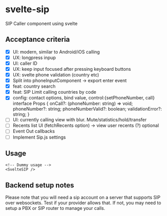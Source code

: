 # svelte-sip

SIP Caller component using svelte

## Acceptance criteria
+ [x] UI: modern, similar to Android/iOS calling
+ [x] UX: longpress inpup
+ [x] UI: caller ID
+ [x] UX: keep input focused after pressing keyboard buttons
+ [x] UX: svelte phone validation (country etc)
+ [x] Split into phoneInputComponent -> export enter event
+ [x] feat: country search
+ [x] feat: SIP Limit calling countries by code
+ [x] config: contact options, bind value, control:{setPhoneNumber, call}
    interface Props {
        onCall?: (phoneNumber: string) => void;
        phoneNumber?: string;
        phoneNumberValid?: boolean;
        validationError?: string;
    }
+ [ ] UI: currently calling view with blur. Mute/statistics/hold/transfer
+ [ ] Recents list UI (fetchRecents option) -> view user recents (?) optional
+ [ ] Event Out callbacks
+ [ ] Implement Sip.js settings

## Usage

```svelte
<!-- Dummy usage -->
<SvelteSIP />
```

## Backend setup notes
Please note that you will need a sip account on a server that supports SIP over websockets. Test if your provider allows that. If not, you may need to setup a PBX or SIP router to manage your calls.